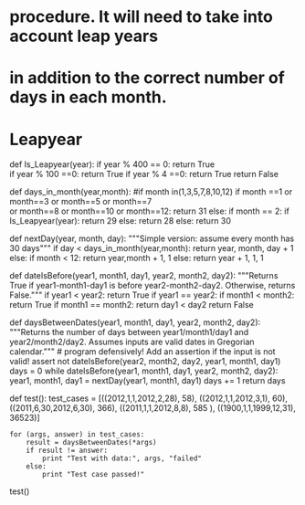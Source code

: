 # procedure. It will need to take into account leap years
# in addition to the correct number of days in each month.

# Leapyear

def Is_Leapyear(year):
    if year % 400 == 0:
        return True    
    if year % 100 ==0:
        return True
    if year %   4 ==0:
        return True
    return False


def days_in_month(year,month):
    #if month in(1,3,5,7,8,10,12)
    if month ==1 or month==3 or month==5 or month==7 \
        or month==8 or month==10 or month==12:
            return 31
    else:
        if month == 2:
            if Is_Leapyear(year):
                return 29
            else:
                return 28
        else:
            return 30

def nextDay(year, month, day):
    """Simple version: assume every month has 30 days"""
    if day < days_in_month(year,month):
        return year, month, day + 1
    else:
        if month < 12:
            return year,month + 1, 1
        else:
            return year + 1, 1, 1
           
        
def dateIsBefore(year1, month1, day1, year2, month2, day2):
    """Returns True if year1-month1-day1 is before year2-month2-day2. Otherwise, returns False."""
    if year1 < year2:
        return True
    if year1 == year2:
        if month1 < month2:
            return True
        if month1 == month2:
            return day1 < day2
    return False        

def daysBetweenDates(year1, month1, day1, year2, month2, day2):
    """Returns the number of days between year1/month1/day1
       and year2/month2/day2. Assumes inputs are valid dates
       in Gregorian calendar."""
    # program defensively! Add an assertion if the input is not valid!
    assert not dateIsBefore(year2, month2, day2, year1, month1, day1)
    days = 0
    while dateIsBefore(year1, month1, day1, year2, month2, day2):
        year1, month1, day1 = nextDay(year1, month1, day1)
        days += 1
    return days

def test():
    test_cases = [((2012,1,1,2012,2,28), 58), 
                  ((2012,1,1,2012,3,1), 60),
                  ((2011,6,30,2012,6,30), 366),
                  ((2011,1,1,2012,8,8), 585 ),
                  ((1900,1,1,1999,12,31), 36523)]
    
    for (args, answer) in test_cases:
        result = daysBetweenDates(*args)
        if result != answer:
            print "Test with data:", args, "failed"
        else:
            print "Test case passed!"

test()
